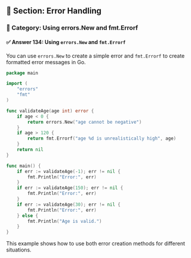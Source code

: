 ## 📘 Section: Error Handling  
### 🔹 Category: Using errors.New and fmt.Errorf  
#### ✅ Answer 134: Using `errors.New` and `fmt.Errorf`

You can use `errors.New` to create a simple error and `fmt.Errorf` to create formatted error messages in Go.

```go
package main

import (
    "errors"
    "fmt"
)

func validateAge(age int) error {
    if age < 0 {
        return errors.New("age cannot be negative")
    }
    if age > 120 {
        return fmt.Errorf("age %d is unrealistically high", age)
    }
    return nil
}

func main() {
    if err := validateAge(-1); err != nil {
        fmt.Println("Error:", err)
    }
    if err := validateAge(150); err != nil {
        fmt.Println("Error:", err)
    }
    if err := validateAge(30); err != nil {
        fmt.Println("Error:", err)
    } else {
        fmt.Println("Age is valid.")
    }
}
```

This example shows how to use both error creation methods for different situations.
